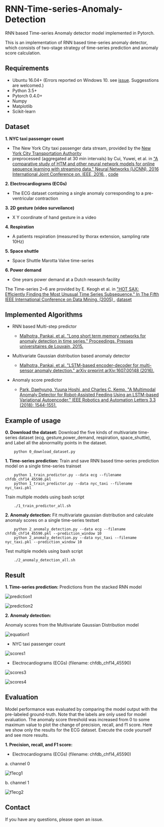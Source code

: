 # RNN-Time-series-Anomaly-Detection
RNN based Time-series Anomaly detector model implemented in Pytorch.

This is an implementation of RNN based time-series anomaly detector, which consists of two-stage strategy of time-series prediction and anomaly score calculation.


## Requirements
* Ubuntu 16.04+ (Errors reported on Windows 10. see [issue](https://github.com/chickenbestlover/RNN-Time-series-Anomaly-Detection/issues/6#issue-358550020). Suggesstions are welcomed.)
* Python 3.5+
* Pytorch 0.4.0+
* Numpy
* Matplotlib
* Scikit-learn

## Dataset
__1. NYC taxi passenger count__
 * The New York City taxi passenger data stream, provided by the [New
York City Transportation Authority](http://www.nyc.gov/html/tlc/html/about/trip_record_data.shtml )
 * preprocessed (aggregated at 30 min intervals) by Cui, Yuwei, et al. in ["A comparative study of HTM and other neural network models for online sequence learning with streaming data." Neural Networks (IJCNN), 2016 International Joint Conference on. IEEE, 2016.](http://ieeexplore.ieee.org/abstract/document/7727380/)
  , [code](https://github.com/numenta/htmresearch/tree/master/projects/sequence_prediction)

__2. Electrocardiograms (ECGs)__
 * The ECG dataset containing a single anomaly corresponding to a pre-ventricular contraction

__3. 2D gesture (video surveilance)__
 * X Y coordinate of hand gesture in a video

__4. Respiration__
 * A patients respiration (measured by thorax extension, sampling rate 10Hz)

__5. Space shuttle__
 * Space Shuttle Marotta Valve time-series

__6. Power demand__
 * One years power demand at a Dutch research facility

The Time-series 2~6 are provided by E. Keogh et al. in
["HOT SAX: Efficiently Finding the Most Unusual Time Series Subsequence." In The Fifth IEEE International Conference on Data Mining. (2005)
](http://ieeexplore.ieee.org/abstract/document/1565683/)
  , [dataset](http://www.cs.ucr.edu/~eamonn/discords/)


## Implemented Algorithms
* RNN based Multi-step predictor
  - [Malhotra, Pankaj, et al. "Long short term memory networks for anomaly detection in time series." Proceedings. Presses universitaires de Louvain, 2015.](https://www.elen.ucl.ac.be/Proceedings/esann/esannpdf/es2015-56.pdf)


* Multivariate Gaussian distribution based anomaly detector
  - [Malhotra, Pankaj, et al. "LSTM-based encoder-decoder for multi-sensor anomaly detection." arXiv preprint arXiv:1607.00148 (2016).](https://arxiv.org/pdf/1607.00148.pdf)

* Anomaly score predictor
  - [Park, Daehyung, Yuuna Hoshi, and Charles C. Kemp. "A Multimodal Anomaly Detector for Robot-Assisted Feeding Using an LSTM-based Variational Autoencoder." IEEE Robotics and Automation Letters 3.3 (2018): 1544-1551.](https://arxiv.org/pdf/1711.00614.pdf)



## Example of usage
__0. Download the dataset:__
Download the five kinds of multivariate time-series dataset
(ecg, gesture,power_demand, respiration, space_shuttle),
and Label all the abnormality points in the dataset.
```
    python 0_download_dataset.py
```


__1. Time-series prediction:__
Train and save RNN based time-series prediction model on a single time-series trainset
```
    python 1_train_predictor.py --data ecg --filename chfdb_chf14_45590.pkl
    python 1_train_predictor.py --data nyc_taxi --filename nyc_taxi.pkl
```
Train multiple models using bash script

```
    ./1_train_predictor_all.sh
```

__2. Anomaly detection:__
Fit multivariate gaussian distribution and
calculate anomaly scores on a single time-series testset
```
    python 2_anomaly_detection.py --data ecg --filename chfdb_chf14_45590.pkl --prediction_window 10
    python 2_anomaly_detection.py --data nyc_taxi --filename nyc_taxi.pkl --prediction_window 10
```
Test multiple models using bash script
```
    ./2_anomaly_detection_all.sh
```





## Result
__1. Time-series prediction:__
Predictions from the stacked RNN model

![prediction1](./fig/prediction_nyc_taxi.gif)


![prediction2](./fig/prediction_ecg.gif)

__2. Anomaly detection:__

Anomaly scores from the Multivariate Gaussian Distribution model

![equation1](./fig/equation1.gif)

* NYC taxi passenger count

![scores1](./fig/scores_nyc_taxi.png)


* Electrocardiograms (ECGs) (filename: chfdb_chf14_45590)



![scores3](./fig/scores_ecg1.png)


![scores4](./fig/scores_ecg2.png)

## Evaluation

Model performance was evaluated by comparing the model output with the pre-labeled ground-truth. Note that the labels are only used for model evaluation. The anomaly score threshold was increased from 0 to some maximum value to plot the change of precision, recall, and f1 score. Here we show only the results for the ECG dataset. Execute the code yourself and see more results.

__1. Precision, recall, and F1 score:__

* Electrocardiograms (ECGs) (filename: chfdb_chf14_45590)

a. channel 0

![f1ecg1](./fig/fig_f_beta_channel0.png)

b. channel 1

![f1ecg2](./fig/fig_f_beta_channel1.png)

## Contact
If you have any questions, please open an issue.

